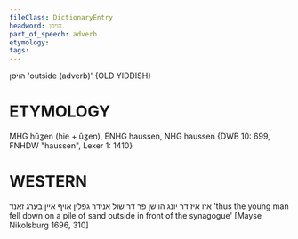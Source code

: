 ```yaml
---
fileClass: DictionaryEntry
headword: הויסן
part_of_speech: adverb
etymology: 
tags:
---
```

הויסן
'outside (adverb)'
{OLD YIDDISH}

ETYMOLOGY
===========
MHG hûʒen (hie + ûʒen), ENHG haussen, NHG haussen
{DWB 10: 699, FNHDW "haussen", Lexer 1: 1410}

WESTERN
========

אזו איז דר יונג הוישן פֿר דר שול אנידר גפֿלין אויף איין בערג זאנד
'thus the young man fell down on a pile of sand outside in front of the synagogue'
[Mayse Nikolsburg 1696, 310]
